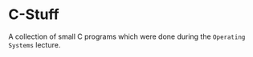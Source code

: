 # C-Stuff

A collection of small C programs which were done during the `Operating Systems` lecture.
